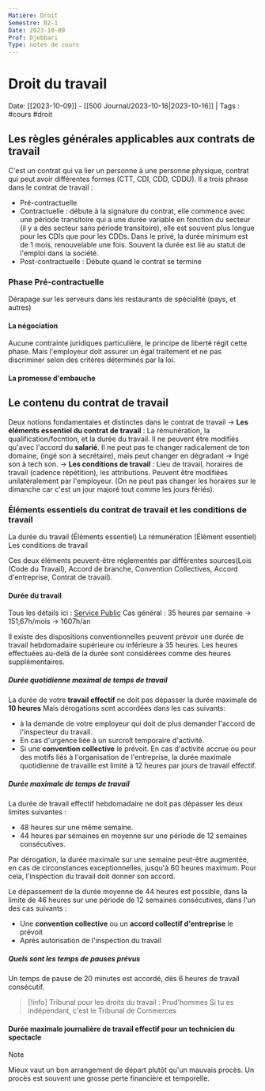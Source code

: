 ```yaml
---
Matière: Droit
Semestre: B2-1
Date: 2023-10-09
Prof: Djebbari
Type: notes de cours
---
```

# Droit du travail
Date: [[2023-10-09]] - [[500 Journal/2023-10-16|2023-10-16]] | Tags : #cours #droit
## Les règles générales applicables aux contrats de travail 
C'est un contrat qui va lier un personne à une personne physique, contrat qui peut avoir différentes formes (CTT, CDI, CDD, CDDU).
Il a trois phrase dans le contrat de travail : 
- Pré-contractuelle 
- Contractuelle : débute à la signature du contrat, elle commence avec une période transitoire qui a une durée variable en fonction du secteur (il y a des secteur sans période transitoire), elle est souvent plus longue pour les CDIs que pour les CDDs.
Dans le privé, la durée minimum est de 1 mois, renouvelable une fois. Souvent la durée est lié au statut de l'emploi dans la société. 
- Post-contractuelle : Débute quand le contrat se termine

### Phase Pré-contractuelle 
Dérapage sur les serveurs dans les restaurants de spécialité (pays, et autres)
#### La négociation
Aucune contrainte juridiques particulière, le principe de liberté régit cette phase. Mais l'employeur doit assurer un égal traitement et ne pas discriminer selon des critères déterminés par la loi. 
#### La promesse d'embauche
## Le contenu du contrat de travail 
Deux notions fondamentales et distinctes dans le contrat de travail 
→ **Les éléments essentiel du contrat de travail** : La rémunération, la qualification/focntion, et la durée du travail. Il ne peuvent être modifiés qu'avec l'accord du **salarié**. Il ne peut pas te changer radicalement de ton domaine, (ingé son à secrétaire), mais peut changer en dégradant → Ingé son à tech son. 
→ **Les conditions de travail** : Lieu de travail, horaires de travail (cadence répétition), les attributions. Peuvent être modifiées unilatéralement par l'employeur. (On ne peut pas changer les horaires sur le dimanche car c'est un jour majoré tout comme les jours fériés).

### Éléments essentiels du contrat de travail et les conditions de travail
La durée du travail (Éléments essentiel)
La rémunération (Élément essentiel)
Les conditions de travail 

Ces deux éléments peuvent-être réglementés par différentes sources(Lois (Code du Travail), Accord de branche, Convention Collectives, Accord d'entreprise, Contrat de travail).

#### Durée du travail 
Tous les détails ici : [Service Public]([https://www.service-public.fr](https://www.service-public.fr/))
Cas général : 35 heures par semaine → 151,67h/mois → 1607h/an

Il existe des dispositions conventionnelles peuvent prévoir une durée de travail hebdomadaire supérieure ou inférieure à 35 heures.
Les heures effectuées au-delà de la durée sont considérées comme des heures supplémentaires.

##### Durée quotidienne maximal de temps de travail
La durée de votre **travail effectif** ne doit pas dépasser la durée maximale de **10 heures**
Mais dérogations sont accordées dans les cas suivants:
- à la demande de votre employeur qui doit de plus demander l'accord de l'inspecteur du travail.
- En cas d'urgence liée à un surcroît temporaire d'activité.
- Si une **convention collective** le prévoit. En cas d'activité accrue ou pour des motifs liés à l'organisation de l'entreprise, la durée maximale quotidienne de travaille est limité à 12 heures par jours de travail effectif.
##### Durée maximale de temps de travail 
La durée de travail effectif hebdomadaire ne doit pas dépasser les deux limites suivantes :
- 48 heures sur une même semaine.
- 44 heures par semaines en moyenne sur une période de 12 semaines consécutives.

Par dérogation, la durée maximale sur une semaine peut-être augmentée, en cas de circonstances exceptionnelles, jusqu'à 60 heures maximum.
Pour cela, l'inspection du travail doit donner son accord. 

Le dépassement de la durée moyenne de 44 heures est possible, dans la limite de 46 heures sur une période de 12 semaines consécutives, dans l'un des cas suivants : 
- Une **convention collective** ou un **accord collectif d'entreprise** le prévoit 
- Après autorisation de l'inspection du travail

##### Quels sont les temps de pauses prévus
Un temps de pause de 20 minutes est accordé, dès 6 heures de travail consécutif.

>[!info]
>Tribunal pour les droits du travail : Prud'hommes
>Si tu es indépendant, c'est le Tribunal de Commerces 
#### Durée maximale journalière de travail effectif pour un technicien du spectacle
> [!NOTE]
> Mieux vaut un bon arrangement de départ plutôt qu'un mauvais procès.
> Un procès est souvent une grosse perte financière et temporelle.



